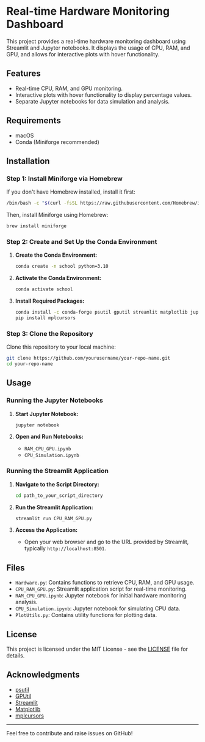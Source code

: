 
# Real-time Hardware Monitoring Dashboard

This project provides a real-time hardware monitoring dashboard using Streamlit and Jupyter notebooks. It displays the usage of CPU, RAM, and GPU, and allows for interactive plots with hover functionality.

## Features

- Real-time CPU, RAM, and GPU monitoring.
- Interactive plots with hover functionality to display percentage values.
- Separate Jupyter notebooks for data simulation and analysis.

## Requirements

- macOS
- Conda (Miniforge recommended)

## Installation

### Step 1: Install Miniforge via Homebrew

If you don't have Homebrew installed, install it first:
```bash
/bin/bash -c "$(curl -fsSL https://raw.githubusercontent.com/Homebrew/install/HEAD/install.sh)"
```

Then, install Miniforge using Homebrew:
```bash
brew install miniforge
```

### Step 2: Create and Set Up the Conda Environment

1. **Create the Conda Environment:**
    ```bash
    conda create -n school python=3.10
    ```

2. **Activate the Conda Environment:**
    ```bash
    conda activate school
    ```

3. **Install Required Packages:**
    ```bash
    conda install -c conda-forge psutil gputil streamlit matplotlib jupyter
    pip install mplcursors
    ```

### Step 3: Clone the Repository

Clone this repository to your local machine:
```bash
git clone https://github.com/yourusername/your-repo-name.git
cd your-repo-name
```

## Usage

### Running the Jupyter Notebooks

1. **Start Jupyter Notebook:**
    ```bash
    jupyter notebook
    ```

2. **Open and Run Notebooks:**
    - `RAM_CPU_GPU.ipynb`
    - `CPU_Simulation.ipynb`

### Running the Streamlit Application

1. **Navigate to the Script Directory:**
    ```bash
    cd path_to_your_script_directory
    ```

2. **Run the Streamlit Application:**
    ```bash
    streamlit run CPU_RAM_GPU.py
    ```

3. **Access the Application:**
    - Open your web browser and go to the URL provided by Streamlit, typically `http://localhost:8501`.

## Files

- `Hardware.py`: Contains functions to retrieve CPU, RAM, and GPU usage.
- `CPU_RAM_GPU.py`: Streamlit application script for real-time monitoring.
- `RAM_CPU_GPU.ipynb`: Jupyter notebook for initial hardware monitoring analysis.
- `CPU_Simulation.ipynb`: Jupyter notebook for simulating CPU data.
- `PlotUtils.py`: Contains utility functions for plotting data.

## License

This project is licensed under the MIT License - see the [LICENSE](LICENSE) file for details.

## Acknowledgments

- [psutil](https://github.com/giampaolo/psutil)
- [GPUtil](https://github.com/anderskm/gputil)
- [Streamlit](https://streamlit.io/)
- [Matplotlib](https://matplotlib.org/)
- [mplcursors](https://mplcursors.readthedocs.io/en/stable/)

---

Feel free to contribute and raise issues on GitHub!